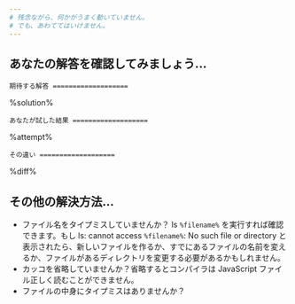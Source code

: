 ```yaml
---
# 残念ながら、何かがうまく動いていません。
# でも、あわててはいけません。
---
```


## あなたの解答を確認してみましょう...

`期待する解答 ===================`

%solution%

`あなたが試した結果 ===================`

%attempt%

`その違い ===================`

%diff%

## その他の解決方法...

- ファイル名をタイプミスしていませんか？ ls `%filename%` を実行すれば確認できます。もし ls: cannot access `%filename%`: No such file or directory と表示されたら、新しいファイルを作るか、すでにあるファイルの名前を変えるか、ファイルがあるディレクトリを変更する必要があるかもしれません。
- カッコを省略していませんか？省略するとコンパイラは JavaScript ファイル正しく読むことができません。
- ファイルの中身にタイプミスはありませんか？
